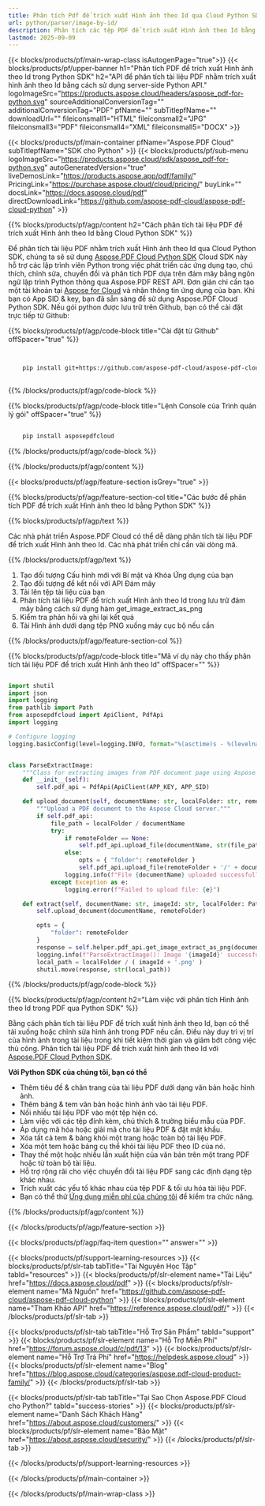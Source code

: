 ```yaml
---
title: Phân tích Pdf để trích xuất Hình ảnh theo Id qua Cloud Python SDK
url: python/parser/image-by-id/
description: Phân tích các tệp PDF để trích xuất Hình ảnh theo Id bằng cách sử dụng Aspose.PDF Cloud SDK cho Python. Tăng cường khả năng khám phá và lập chỉ mục.
lastmod: 2025-09-09
---
```


{{< blocks/products/pf/main-wrap-class isAutogenPage="true">}}
{{< blocks/products/pf/upper-banner h1="Phân tích PDF để trích xuất Hình ảnh theo Id trong Python SDK" h2="API để phân tích tài liệu PDF nhằm trích xuất hình ảnh theo Id bằng cách sử dụng server-side Python API." logoImageSrc="https://products.aspose.cloud/headers/aspose_pdf-for-python.svg" sourceAdditionalConversionTag="" additionalConversionTag="PDF" pfName="" subTitlepfName="" downloadUrl="" fileiconsmall1="HTML" fileiconsmall2="JPG" fileiconsmall3="PDF" fileiconsmall4="XML" fileiconsmall5="DOCX" >}}

{{< blocks/products/pf/main-container pfName="Aspose.PDF Cloud" subTitlepfName="SDK cho Python" >}}
{{< blocks/products/pf/sub-menu logoImageSrc="https://products.aspose.cloud/sdk/aspose_pdf-for-python.svg"
autoGeneratedVersion="true"
liveDemosLink="https://products.aspose.app/pdf/family/" PricingLink="https://purchase.aspose.cloud/cloud/pricing/" buyLink="" docsLink="https://docs.aspose.cloud/pdf"  directDownloadLink="https://github.com/aspose-pdf-cloud/aspose-pdf-cloud-python" >}}

{{% blocks/products/pf/agp/content h2="Cách phân tích tài liệu PDF để trích xuất Hình ảnh theo Id bằng Cloud Python SDK" %}}

Để phân tích tài liệu PDF nhằm trích xuất Hình ảnh theo Id qua Cloud Python SDK, chúng ta sẽ sử dụng
[Aspose.PDF Cloud Python SDK](https://products.aspose.cloud/pdf/python/)
Cloud SDK này hỗ trợ các lập trình viên Python trong việc phát triển các ứng dụng tạo, chú thích, chỉnh sửa, chuyển đổi và phân tích PDF dựa trên đám mây bằng ngôn ngữ lập trình Python thông qua Aspose.PDF REST API. Đơn giản chỉ cần tạo một tài khoản tại [Aspose for Cloud](https://dashboard.aspose.cloud/#/apps) và nhận thông tin ứng dụng của bạn. Khi bạn có App SID & key, bạn đã sẵn sàng để sử dụng Aspose.PDF Cloud Python SDK. Nếu gói python được lưu trữ trên Github, bạn có thể cài đặt trực tiếp từ Github:

{{% blocks/products/pf/agp/code-block title="Cài đặt từ Github" offSpacer="true" %}}

```bash

     
    pip install git+https://github.com/aspose-pdf-cloud/aspose-pdf-cloud-python.git
     

```

{{% /blocks/products/pf/agp/code-block %}}

{{% blocks/products/pf/agp/code-block title="Lệnh Console của Trình quản lý gói" offSpacer="true" %}}

```bash
     
    pip install asposepdfcloud

```

{{% /blocks/products/pf/agp/code-block %}}

{{% /blocks/products/pf/agp/content %}}

{{< blocks/products/pf/agp/feature-section isGrey="true" >}}

{{% blocks/products/pf/agp/feature-section-col title="Các bước để phân tích PDF để trích xuất Hình ảnh theo Id bằng Python SDK" %}}

{{% blocks/products/pf/agp/text %}}

Các nhà phát triển Aspose.PDF Cloud có thể dễ dàng phân tích tài liệu PDF để trích xuất Hình ảnh theo Id. Các nhà phát triển chỉ cần vài dòng mã.

{{% /blocks/products/pf/agp/text %}}

1. Tạo đối tượng Cấu hình mới với Bí mật và Khóa Ứng dụng của bạn
1. Tạo đối tượng để kết nối với API Đám mây
1. Tải lên tệp tài liệu của bạn
1. Phân tích tài liệu PDF để trích xuất Hình ảnh theo Id trong lưu trữ đám mây bằng cách sử dụng hàm get_image_extract_as_png
1. Kiểm tra phản hồi và ghi lại kết quả
1. Tải Hình ảnh dưới dạng tệp PNG xuống máy cục bộ nếu cần

{{% /blocks/products/pf/agp/feature-section-col %}}

{{% blocks/products/pf/agp/code-block title="Mã ví dụ này cho thấy phân tích tài liệu PDF để trích xuất Hình ảnh theo Id" offSpacer="" %}}

```python

import shutil
import json
import logging
from pathlib import Path
from asposepdfcloud import ApiClient, PdfApi
import logging

# Configure logging
logging.basicConfig(level=logging.INFO, format="%(asctime)s - %(levelname)s - %(message)s")


class ParseExtractImage:
    """Class for extracting images from PDF document page using Aspose PDF Cloud API."""
    def __init__(self):
        self.pdf_api = PdfApi(ApiClient(APP_KEY, APP_SID)

    def upload_document(self, documentName: str, localFolder: str, remoteFolder: str):
        """Upload a PDF document to the Aspose Cloud server."""
        if self.pdf_api:
            file_path = localFolder / documentName
            try:
                if remoteFolder == None:
                    self.pdf_api.upload_file(documentName, str(file_path))
                else:
                    opts = { "folder": remoteFolder }
                    self.pdf_api.upload_file(remoteFolder + '/' + documentName, file_path)
                logging.info(f"File {documentName} uploaded successfully.")
            except Exception as e:
                logging.error(f"Failed to upload file: {e}")

    def extract(self, documentName: str, imageId: str, localFolder: Path, remoteFolder: Path):
        self.upload_document(documentName, remoteFolder)

        opts = {
            "folder": remoteFolder
        }
        response = self.helper.pdf_api.get_image_extract_as_png(documentName, imageId, **opts)
        logging.info(f"ParseExtractImage(): Image '{imageId}' successfully extracted from the document '{documentName}'.")
        local_path = localFolder / ( imageId + '.png' )
        shutil.move(response, str(local_path))

```

{{% /blocks/products/pf/agp/code-block %}}

{{% blocks/products/pf/agp/content h2="Làm việc với phân tích Hình ảnh theo Id trong PDF qua Python SDK" %}}

Bằng cách phân tích tài liệu PDF để trích xuất hình ảnh theo Id, bạn có thể tải xuống hoặc chỉnh sửa hình ảnh trong PDF nếu cần. Điều này duy trì vị trí của hình ảnh trong tài liệu trong khi tiết kiệm thời gian và giảm bớt công việc thủ công.
Phân tích tài liệu PDF để trích xuất hình ảnh theo Id với [Aspose.PDF Cloud Python SDK](https://products.aspose.cloud/pdf/python/).

**Với Python SDK của chúng tôi, bạn có thể**

+ Thêm tiêu đề & chân trang của tài liệu PDF dưới dạng văn bản hoặc hình ảnh.
+ Thêm bảng & tem văn bản hoặc hình ảnh vào tài liệu PDF.
+ Nối nhiều tài liệu PDF vào một tệp hiện có.
+ Làm việc với các tệp đính kèm, chú thích & trường biểu mẫu của PDF.
+ Áp dụng mã hóa hoặc giải mã cho tài liệu PDF & đặt mật khẩu.
+ Xóa tất cả tem & bảng khỏi một trang hoặc toàn bộ tài liệu PDF.
+ Xóa một tem hoặc bảng cụ thể khỏi tài liệu PDF theo ID của nó.
+ Thay thế một hoặc nhiều lần xuất hiện của văn bản trên một trang PDF hoặc từ toàn bộ tài liệu.
+ Hỗ trợ rộng rãi cho việc chuyển đổi tài liệu PDF sang các định dạng tệp khác nhau.
+ Trích xuất các yếu tố khác nhau của tệp PDF & tối ưu hóa tài liệu PDF.
+ Bạn có thể thử [Ứng dụng miễn phí của chúng tôi](https://products.aspose.app/pdf/) để kiểm tra chức năng.

{{% /blocks/products/pf/agp/content %}}

{{< /blocks/products/pf/agp/feature-section >}}

{{< blocks/products/pf/agp/faq-item question="" answer="" >}}

{{< blocks/products/pf/support-learning-resources >}}
{{< blocks/products/pf/slr-tab tabTitle="Tài Nguyên Học Tập" tabId="resources" >}}
{{< blocks/products/pf/slr-element name="Tài Liệu" href="https://docs.aspose.cloud/pdf" >}}
{{< blocks/products/pf/slr-element name="Mã Nguồn" href="https://github.com/aspose-pdf-cloud/aspose-pdf-cloud-python" >}}
{{< blocks/products/pf/slr-element name="Tham Khảo API" href="https://reference.aspose.cloud/pdf/" >}}
{{< /blocks/products/pf/slr-tab >}}

{{< blocks/products/pf/slr-tab tabTitle="Hỗ Trợ Sản Phẩm" tabId="support" >}}
{{< blocks/products/pf/slr-element name="Hỗ Trợ Miễn Phí" href="https://forum.aspose.cloud/c/pdf/13" >}}
{{< blocks/products/pf/slr-element name="Hỗ Trợ Trả Phí" href="https://helpdesk.aspose.cloud" >}}
{{< blocks/products/pf/slr-element name="Blog" href="https://blog.aspose.cloud/categories/aspose.pdf-cloud-product-family/" >}}
{{< /blocks/products/pf/slr-tab >}}

{{< blocks/products/pf/slr-tab tabTitle="Tại Sao Chọn Aspose.PDF Cloud cho Python?" tabId="success-stories" >}}
{{< blocks/products/pf/slr-element name="Danh Sách Khách Hàng" href="https://about.aspose.cloud/customers/" >}}
{{< blocks/products/pf/slr-element name="Bảo Mật" href="https://about.aspose.cloud/security/" >}}
{{< /blocks/products/pf/slr-tab >}}

{{< /blocks/products/pf/support-learning-resources >}}

{{< /blocks/products/pf/main-container >}}

{{< /blocks/products/pf/main-wrap-class >}}


